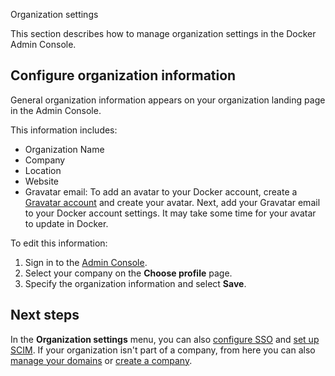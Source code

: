 Organization settings


This section describes how to manage organization settings in the Docker Admin Console.

## Configure organization information

General organization information appears on your organization landing page in the Admin Console.

This information includes:

 - Organization Name
 - Company
 - Location
 - Website
 - Gravatar email: To add an avatar to your Docker account, create a [Gravatar account](https://gravatar.com/) and create your avatar. Next, add your Gravatar email to your Docker account settings. It may take some time for your avatar to update in Docker.

To edit this information:

1. Sign in to the [Admin Console](https://app.docker.com/admin).
1. Select your company on the **Choose profile** page.
1. Specify the organization information and select **Save**.

## Next steps

In the **Organization settings** menu, you can also [configure SSO](../../security/for-admins/single-sign-on/configure/) and [set up SCIM](../../security/for-admins/provisioning/scim.md). If your organization isn't part of a company, from here you can also [manage your domains](/manuals/security/for-admins/domain-management.md) or [create a company](new-company.md).
